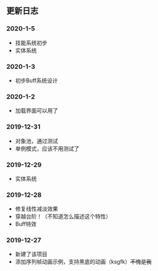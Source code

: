 ## 更新日志
### 2020-1-5
* 技能系统初步
* 实体系统
### 2020-1-3
* 初步Buff系统设计
### 2020-1-2
* 加载界面可以用了
### 2019-12-31
* 对象池，通过测试
* 单例模式，应该不用测试了
### 2019-12-29
* 实体系统
### 2019-12-28
* 修复线性减淡效果
* 穿越台阶！（不知道怎么描述这个特性）
* Buff特效
### 2019-12-27
* 新建了该项目
* 添加序列帧动画示例，支持黑底的动画（ksgfk）~~不愧是我~~